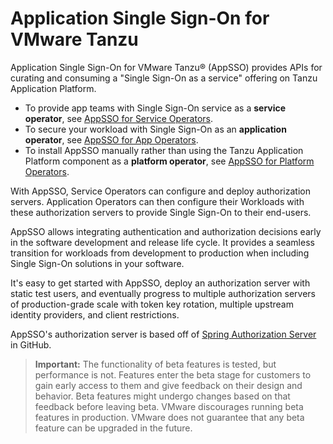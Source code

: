 # Application Single Sign-On for VMware Tanzu

Application Single Sign-On for VMware Tanzu® (AppSSO) provides APIs for curating and consuming a "Single
Sign-On as a service" offering on Tanzu Application Platform.

- To provide app teams with Single Sign-On service as a **service operator**, see [AppSSO for Service Operators](https://docs-staging.vmware.com/en/Application-Single-Sign-On-for-VMware-Tanzu/1.0.0-beta/appsso-1.0.0-beta/GUID-service-operators-index.html).
- To secure your workload with Single Sign-On as an **application operator**, see [AppSSO for App Operators](https://docs-staging.vmware.com/en/Application-Single-Sign-On-for-VMware-Tanzu/1.0.0-beta/appsso-1.0.0-beta/GUID-app-operators-index.html).
- To install AppSSO manually rather than using the Tanzu Application Platform component as a **platform operator**, see [AppSSO for Platform Operators](https://docs-staging.vmware.com/en/Application-Single-Sign-On-for-VMware-Tanzu/1.0.0-beta/appsso-1.0.0-beta/GUID-platform-operators-index.html).

With AppSSO, Service Operators can configure and deploy authorization servers. Application Operators can then
configure their Workloads with these authorization servers to provide Single Sign-On to their end-users.

AppSSO allows integrating authentication and authorization decisions early in the software development and release
life cycle. It provides a seamless transition for workloads from development to production when including Single Sign-On solutions in your software.

It's easy to get started with AppSSO, deploy an authorization server with static test users, and eventually progress to
multiple authorization servers of production-grade scale with token key rotation, multiple upstream identity providers, 
and client restrictions.

AppSSO's authorization server is based off
of [Spring Authorization Server](https://github.com/spring-projects/spring-authorization-server) in GitHub.

> **Important:** The functionality of beta features is tested, but performance is not. Features enter the beta 
>stage for customers to gain early access to them and give feedback on their design and behavior. Beta features might 
>undergo changes based on that feedback before leaving beta. VMware discourages running beta features in production. 
>VMware does not guarantee that any beta feature can be upgraded in the future.
